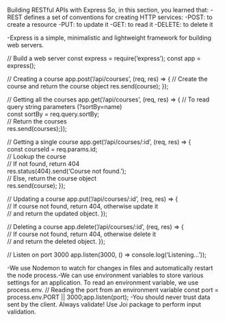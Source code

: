 Building RESTful APIs with Express So, in this section, you learned that: -REST defines a set of conventions for creating HTTP services:
-POST: to create a resource
-PUT: to update it
-GET: to read it
-DELETE: to delete it

 -Express is a simple, minimalistic and lightweight framework for building web servers.
 
 // Build a web server
 const express = require(‘express’);
 const app = express();
 
 // Creating a course
 app.post(‘/api/courses’, (req, res) => { 
  // Create the course and return the course object
       res.send(course); });
       
// Getting all the courses app.get(‘/api/courses’, (req, res) => { 
        // To read query string parameters (?sortBy=name)      
        const sortBy = req.query.sortBy;      
        // Return the courses  
      res.send(courses);});
      
// Getting a single course 
app.get(‘/api/courses/:id’, (req, res) => {      
  const courseId = req.params.id;     
  // Lookup the course     
  // If not found, return 404      
  res.status(404).send(‘Course not found.’);     
  // Else, return the course object     
  res.send(course); });
  
// Updating a course 
app.put(‘/api/courses/:id’, (req, res) => {      
  // If course not found, return 404, otherwise update it     
  // and return the updated object. });
  
// Deleting a course 
app.delete(‘/api/courses/:id’, (req, res) => {      
  // If course not found, return 404, otherwise delete it     
  // and return the deleted object. });
  
  // Listen on port 3000
  app.listen(3000, () => console.log(‘Listening...’));

-We use Nodemon to watch for changes in files and automatically restart the node process.-We can use environment variables to store various settings for an application. To read an environment variable, we use process.env. 
// Reading the port from an environment variable 
const port = process.env.PORT || 3000;app.listen(port);
-You should never trust data sent by the client. Always validate! Use Joi package to perform input validation.


